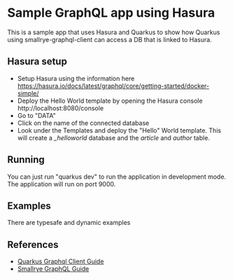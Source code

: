 # Sample GraphQL app using Hasura

This is a sample app that uses Hasura and Quarkus to show how Quarkus using smallrye-graphql-client can access a DB that is linked to Hasura.

## Hasura setup

* Setup Hasura using the information here https://hasura.io/docs/latest/graphql/core/getting-started/docker-simple/
* Deploy the Hello World template by opening the Hasura console http://localhost:8080/console
* Go to "DATA"
* Click on the name of the connected database
* Look under the Templates and deploy the "Hello" World template. This will create a *_helloworld* database and the *article* and *author* table.

## Running 

You can just run "quarkus dev" to run the application in development mode. The application will run on port 9000.

## Examples

There are typesafe and dynamic examples 

## References
* [Quarkus Graphql Client Guide](https://quarkus.io/guides/smallrye-graphql-client)
* [Smallrye GraphQL Guide](https://smallrye.io/smallrye-graphql/1.4.3/)




